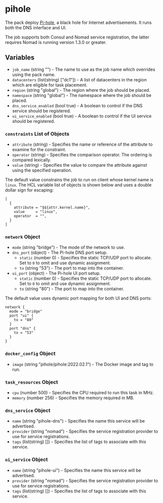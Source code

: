 # pihole

The pack deploy [Pi-hole](https://pi-hole.net/), a black hole for Internet advertisements. It runs
both the DNS interface and UI.

The job supports both Consul and Nomad service registration, the latter requires Nomad is running
version 1.3.0 or greater.

## Variables

- `job_name` (string "") - The name to use as the job name which overrides using the pack name.
- `datacenters` (list(string) ["dc1"]) - A list of datacenters in the region which are eligible for
  task placement.
- `region` (string "global") - The region where the job should be placed.
- `namespace` (string "global") - The namespace where the job should be placed.
- `dns_service_enabled` (bool true) - A boolean to control if the DNS service should be registered.
- `ui_service_enabled` (bool true) - A boolean to control if the UI service should be registered.

### `constraints` List of Objects

- `attribute` (string) - Specifies the name or reference of the attribute to examine for the
  constraint.
- `operator` (string) - Specifies the comparison operator. The ordering is compared lexically.
- `value` (string) - Specifies the value to compare the attribute against using the specified
  operation.

The default value constrains the job to run on client whose kernel name is `linux`. The HCL
variable list of objects is shown below and uses a double dollar sign for escaping:
```hcl
[
  {
    attribute = "$${attr.kernel.name}",
    value     = "linux",
    operator  = "",
  }
]
```

### `network` Object

- `mode` (string "bridge") - The mode of the network to use.
- `dns_port` (object) - The Pi-hole DNS port setup.
  - `static` (number 0) - Specifies the static TCP/UDP port to allocate. Set to `0` to omit and use
    dynamic assignment.
  - `to` (string "53") - The port to map into the container.
- `ui_port` (object) - The Pi-hole UI port setup.
  - `static` (number 0) - Specifies the static TCP/UDP port to allocate. Set to `0` to omit and use
    dynamic assignment.
  - `to` (string "80") - The port to map into the container.

The default value uses dynamic port mapping for both UI and DNS ports:
```hcl
network {
  mode = "bridge"
  port "ui" {
    to = "80"
  }
  port "dns" {
    to = "53"
  }
}
```

### `docker_config` Object

- `image` (string "pihole/pihole:2022.02.1") - The Docker image and tag to run.

### `task_resources` Object

- `cpu` (number 500) - Specifies the CPU required to run this task in MHz.
- `memory` (number 256) - Specifies the memory required in MB.

### `dns_service` Object

- `name` (string "pihole-dns") - Specifies the name this service will be advertised.
- `provider` (string "nomad") - Specifies the service registration provider to use for service
  registrations.
- `tags` (list(string) []) - Specifies the list of tags to associate with this service.

### `ui_service` Object

- `name` (string "pihole-ui") - Specifies the name this service will be advertised.
- `provider` (string "nomad") - Specifies the service registration provider to use for service
  registrations.
- `tags` (list(string) []) - Specifies the list of tags to associate with this service.
